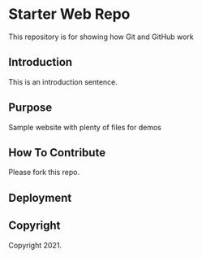 # Starter Web Repo

This repository is for showing how Git and GitHub work

## Introduction

This is an introduction sentence.

## Purpose

Sample website with plenty of files for demos

## How To Contribute

Please fork this repo.

## Deployment

## Copyright

Copyright 2021.